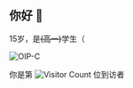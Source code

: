 ## 你好 👋

15岁，是<s>(高一)</s>学生（


![OIP-C](https://github.com/user-attachments/assets/5d1ad698-1e12-43ec-8b08-13b96a8f9798)


你是第 ![Visitor Count](https://profile-counter.glitch.me/xrlzu/count.svg) 位到访者



